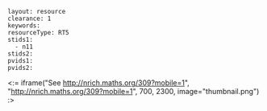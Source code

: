 ````
layout: resource
clearance: 1
keywords:
resourceType: RT5
stids1: 
  - n11
stids2:
pvids1:
pvids2:

````

<:= iframe("See http://nrich.maths.org/309?mobile=1", "http://nrich.maths.org/309?mobile=1", 700, 2300, image="thumbnail.png") :>

